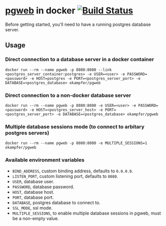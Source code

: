 # [pgweb](https://github.com/sosedoff/pgweb) in docker [![Build Status](https://okampfer.visualstudio.com/docker_pgweb_build/_apis/build/status/athrunsun.docker_pgweb?branchName=master)](https://okampfer.visualstudio.com/docker_pgweb_build/_build/latest?definitionId=4&branchName=master)
Before getting started, you'll need to have a running postgres database server.

## Usage
### Direct connection to a database server in a docker container
```shell
docker run --rm --name pgweb -p 8080:8080 --link <postgres_server_container:postgres> -e USER=<user> -e PASSWORD=<password> -e HOST=postgres -e PORT=<postgres_server_port> -e DATABASE=<postgres_database> okampfer/pgweb
```

### Direct connection to a non-docker database server
```shell
docker run --rm --name pgweb -p 8080:8080 -e USER=<user> -e PASSWORD=<password> -e HOST=<postgres_server_host> -e PORT=<postgres_server_port> -e DATABASE=<postgres_database> okampfer/pgweb
```

### Multiple database sessions mode (to connect to arbitary postgres servers)
```shell
docker run --rm --name pgweb -p 8080:8080 -e MULTIPLE_SESSIONS=1 okampfer/pgweb
```

### Available environment variables
- `BIND_ADDRESS`, custom binding address, defaults to `0.0.0.0`.
- `LISTEN_PORT`, custom listening port, defaults to `8080`.
- `USER`, database user.
- `PASSWORD`, database password.
- `HOST`, database host.
- `PORT`, database port.
- `DATABASE`, postgres database to connect to.
- `SSL_MODE`, ssl mode.
- `MULTIPLE_SESSIONS`, to enable multiple database sessions in pgweb, must be a non-empty value.
